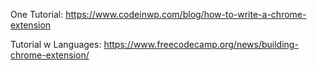One Tutorial: https://www.codeinwp.com/blog/how-to-write-a-chrome-extension

Tutorial w Languages: https://www.freecodecamp.org/news/building-chrome-extension/
